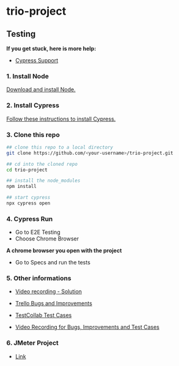 # trio-project

## Testing

**If you get stuck, here is more help:**

* [Cypress Support](https://on.cypress.io/support)
  
### 1. Install Node

[Download and install Node.](https://nodejs.org/pt-br/download/current)

### 2. Install Cypress

[Follow these instructions to install Cypress.](https://on.cypress.io/installing-cypress)

### 3. Clone this repo

```bash
## clone this repo to a local directory
git clone https://github.com/<your-username>/trio-project.git

## cd into the cloned repo
cd trio-project

## install the node_modules
npm install

## start cypress
npx cypress open
```

### 4. Cypress Run

* Go to E2E Testing
* Choose Chrome Browser

**A chrome browser you open with the project**

* Go to Specs and run the tests

### 5. Other informations

* [Video recording - Solution](https://drive.google.com/file/d/1CZagfQ2rQ2arjHBt-CFLEiHbdC7ugxz0/view?usp=sharing)

* [Trello Bugs and Improvements](https://trello.com/invite/b/0w13XHOf/ATTI343b51c4d5faa25e7b241fb2763a77c769F3C94E/trio-project)
* [TestCollab Test Cases](https://testcollab.io/project/10981/)
* [Video Recording for Bugs, Improvements and Test Cases](https://drive.google.com/file/d/1ZJRziHcHJQnIl6qeZrqXcoQM2ovygG0r/view?usp=sharing)

### 6. JMeter Project
* [Link](https://github.com/alexandrepretti93/trio-jmeter-project/)

